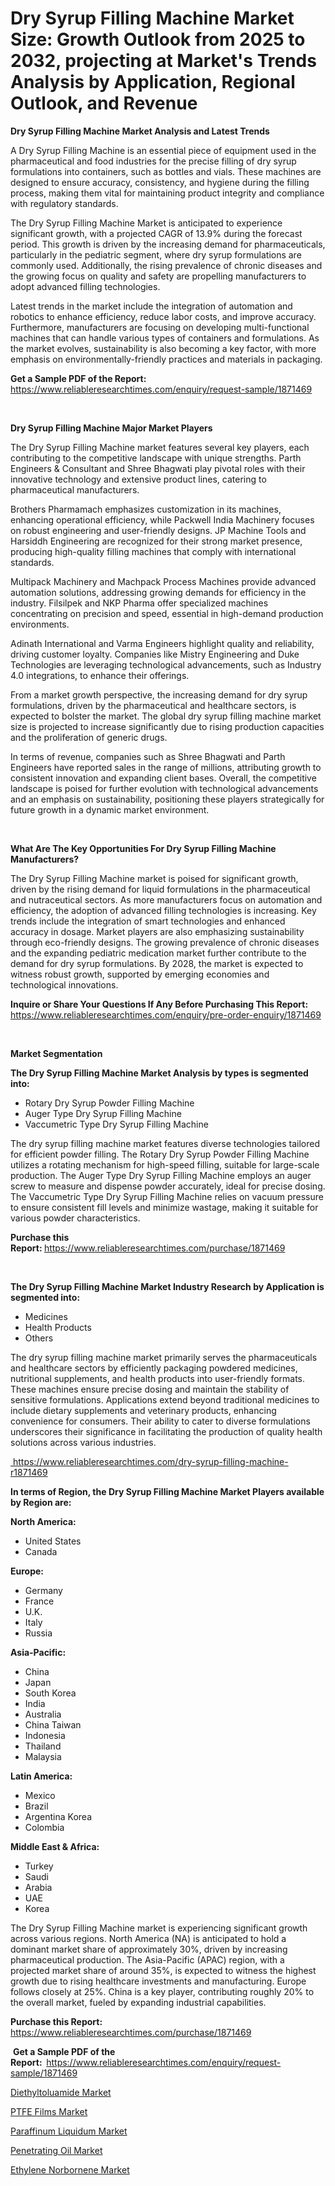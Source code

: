 <p><h1>Dry Syrup Filling Machine Market Size: Growth Outlook from 2025 to 2032, projecting at Market's Trends Analysis by Application, Regional Outlook, and Revenue</h1></p><p><strong>Dry Syrup Filling Machine Market Analysis and Latest Trends</strong></p>
<p><p>A Dry Syrup Filling Machine is an essential piece of equipment used in the pharmaceutical and food industries for the precise filling of dry syrup formulations into containers, such as bottles and vials. These machines are designed to ensure accuracy, consistency, and hygiene during the filling process, making them vital for maintaining product integrity and compliance with regulatory standards.</p><p>The Dry Syrup Filling Machine Market is anticipated to experience significant growth, with a projected CAGR of 13.9% during the forecast period. This growth is driven by the increasing demand for pharmaceuticals, particularly in the pediatric segment, where dry syrup formulations are commonly used. Additionally, the rising prevalence of chronic diseases and the growing focus on quality and safety are propelling manufacturers to adopt advanced filling technologies. </p><p>Latest trends in the market include the integration of automation and robotics to enhance efficiency, reduce labor costs, and improve accuracy. Furthermore, manufacturers are focusing on developing multi-functional machines that can handle various types of containers and formulations. As the market evolves, sustainability is also becoming a key factor, with more emphasis on environmentally-friendly practices and materials in packaging.</p></p>
<p><strong>Get a Sample PDF of the Report:&nbsp;</strong> <a href="https://www.reliableresearchtimes.com/enquiry/request-sample/1871469?utm_campaign=2193&utm_medium=2&utm_source=Github&utm_content=ia&utm_term=28022025&utm_id=dry-syrup-filling-machine">https://www.reliableresearchtimes.com/enquiry/request-sample/1871469</a></p>
<p>&nbsp;</p>
<p><strong>Dry Syrup Filling Machine Major Market Players</strong></p>
<p><p>The Dry Syrup Filling Machine market features several key players, each contributing to the competitive landscape with unique strengths. Parth Engineers & Consultant and Shree Bhagwati play pivotal roles with their innovative technology and extensive product lines, catering to pharmaceutical manufacturers. </p><p>Brothers Pharmamach emphasizes customization in its machines, enhancing operational efficiency, while Packwell India Machinery focuses on robust engineering and user-friendly designs. JP Machine Tools and Harsiddh Engineering are recognized for their strong market presence, producing high-quality filling machines that comply with international standards.</p><p>Multipack Machinery and Machpack Process Machines provide advanced automation solutions, addressing growing demands for efficiency in the industry. Filsilpek and NKP Pharma offer specialized machines concentrating on precision and speed, essential in high-demand production environments. </p><p>Adinath International and Varma Engineers highlight quality and reliability, driving customer loyalty. Companies like Mistry Engineering and Duke Technologies are leveraging technological advancements, such as Industry 4.0 integrations, to enhance their offerings.</p><p>From a market growth perspective, the increasing demand for dry syrup formulations, driven by the pharmaceutical and healthcare sectors, is expected to bolster the market. The global dry syrup filling machine market size is projected to increase significantly due to rising production capacities and the proliferation of generic drugs.</p><p>In terms of revenue, companies such as Shree Bhagwati and Parth Engineers have reported sales in the range of millions, attributing growth to consistent innovation and expanding client bases. Overall, the competitive landscape is poised for further evolution with technological advancements and an emphasis on sustainability, positioning these players strategically for future growth in a dynamic market environment.</p></p>
<p>&nbsp;</p>
<p><strong>What Are The Key Opportunities For Dry Syrup Filling Machine Manufacturers?</strong></p>
<p><p>The Dry Syrup Filling Machine market is poised for significant growth, driven by the rising demand for liquid formulations in the pharmaceutical and nutraceutical sectors. As more manufacturers focus on automation and efficiency, the adoption of advanced filling technologies is increasing. Key trends include the integration of smart technologies and enhanced accuracy in dosage. Market players are also emphasizing sustainability through eco-friendly designs. The growing prevalence of chronic diseases and the expanding pediatric medication market further contribute to the demand for dry syrup formulations. By 2028, the market is expected to witness robust growth, supported by emerging economies and technological innovations.</p></p>
<p><strong>Inquire or Share Your Questions If Any Before Purchasing This Report:</strong> <a href="https://www.reliableresearchtimes.com/enquiry/pre-order-enquiry/1871469?utm_campaign=2193&utm_medium=2&utm_source=Github&utm_content=ia&utm_term=28022025&utm_id=dry-syrup-filling-machine">https://www.reliableresearchtimes.com/enquiry/pre-order-enquiry/1871469</a></p>
<p>&nbsp;</p>
<p><strong>Market Segmentation</strong></p>
<p><strong>The Dry Syrup Filling Machine Market Analysis by types is segmented into:</strong></p>
<p><ul><li>Rotary Dry Syrup Powder Filling Machine</li><li>Auger Type Dry Syrup Filling Machine</li><li>Vaccumetric Type Dry Syrup Filling Machine</li></ul></p>
<p><p>The dry syrup filling machine market features diverse technologies tailored for efficient powder filling. The Rotary Dry Syrup Powder Filling Machine utilizes a rotating mechanism for high-speed filling, suitable for large-scale production. The Auger Type Dry Syrup Filling Machine employs an auger screw to measure and dispense powder accurately, ideal for precise dosing. The Vaccumetric Type Dry Syrup Filling Machine relies on vacuum pressure to ensure consistent fill levels and minimize wastage, making it suitable for various powder characteristics.</p></p>
<p><strong>Purchase this Report:&nbsp;</strong><a href="https://www.reliableresearchtimes.com/purchase/1871469?utm_campaign=2193&utm_medium=2&utm_source=Github&utm_content=ia&utm_term=28022025&utm_id=dry-syrup-filling-machine">https://www.reliableresearchtimes.com/purchase/1871469</a></p>
<p>&nbsp;</p>
<p><strong>The Dry Syrup Filling Machine Market Industry Research by Application is segmented into:</strong></p>
<p><ul><li>Medicines</li><li>Health Products</li><li>Others</li></ul></p>
<p><p>The dry syrup filling machine market primarily serves the pharmaceuticals and healthcare sectors by efficiently packaging powdered medicines, nutritional supplements, and health products into user-friendly formats. These machines ensure precise dosing and maintain the stability of sensitive formulations. Applications extend beyond traditional medicines to include dietary supplements and veterinary products, enhancing convenience for consumers. Their ability to cater to diverse formulations underscores their significance in facilitating the production of quality health solutions across various industries.</p></p>
<p><a href="https://www.reliableresearchtimes.com/dry-syrup-filling-machine-r1871469?utm_campaign=2193&utm_medium=2&utm_source=Github&utm_content=ia&utm_term=28022025&utm_id=dry-syrup-filling-machine">&nbsp;https://www.reliableresearchtimes.com/dry-syrup-filling-machine-r1871469</a></p>
<p><strong>In terms of Region, the Dry Syrup Filling Machine Market Players available by Region are:</strong></p>
<p>
    <p> <strong> North America: </strong>
        <ul>
            <li>United States</li>
            <li>Canada</li>
        </ul>
        </p> 
    <p> <strong> Europe: </strong>
        <ul>
            <li>Germany</li>
            <li>France</li>
            <li>U.K.</li>
            <li>Italy</li>
            <li>Russia</li>
        </ul>
        </p> 
    <p> <strong> Asia-Pacific: </strong>
        <ul>
            <li>China</li>
            <li>Japan</li>
            <li>South Korea</li>
            <li>India</li>
            <li>Australia</li>
            <li>China Taiwan</li>
            <li>Indonesia</li>
            <li>Thailand</li>
            <li>Malaysia</li>
        </ul>
        </p> 
    <p> <strong> Latin America: </strong>
        <ul>
            <li>Mexico</li>
            <li>Brazil</li>
            <li>Argentina Korea</li>
            <li>Colombia</li>
        </ul>
        </p> 
    <p> <strong> Middle East & Africa: </strong>
        <ul>
            <li>Turkey</li>
            <li>Saudi</li>
            <li>Arabia</li>
            <li>UAE</li>
            <li>Korea</li>
        </ul>
    </p>
    </p>
<p><p>The Dry Syrup Filling Machine market is experiencing significant growth across various regions. North America (NA) is anticipated to hold a dominant market share of approximately 30%, driven by increasing pharmaceutical production. The Asia-Pacific (APAC) region, with a projected market share of around 35%, is expected to witness the highest growth due to rising healthcare investments and manufacturing. Europe follows closely at 25%. China is a key player, contributing roughly 20% to the overall market, fueled by expanding industrial capabilities.</p></p>
<p><strong>Purchase this Report: </strong><a href="https://www.reliableresearchtimes.com/purchase/1871469?utm_campaign=2193&utm_medium=2&utm_source=Github&utm_content=ia&utm_term=28022025&utm_id=dry-syrup-filling-machine">https://www.reliableresearchtimes.com/purchase/1871469</a></p>
<p>&nbsp;<strong>Get a Sample PDF of the Report:&nbsp;&nbsp;</strong><a href="https://www.reliableresearchtimes.com/enquiry/request-sample/1871469?utm_campaign=2193&utm_medium=2&utm_source=Github&utm_content=ia&utm_term=28022025&utm_id=dry-syrup-filling-machine">https://www.reliableresearchtimes.com/enquiry/request-sample/1871469</a></p>
<p><strong></strong></p>
<p><p><a href="https://github.com/ivvrgibi/Market-Research-Report-List-1/blob/main/diethyltoluamide-market.md?utm_campaign=2193&utm_medium=2&utm_source=Github&utm_content=ia&utm_term=28022025&utm_id=dry-syrup-filling-machine">Diethyltoluamide Market</a></p><p><a href="https://github.com/amoakuolaopa/Market-Research-Report-List-1/blob/main/ptfe-films-market.md?utm_campaign=2193&utm_medium=2&utm_source=Github&utm_content=ia&utm_term=28022025&utm_id=dry-syrup-filling-machine">PTFE Films Market</a></p><p><a href="https://github.com/aidelndasse/Market-Research-Report-List-1/blob/main/paraffinum-liquidum-market.md?utm_campaign=2193&utm_medium=2&utm_source=Github&utm_content=ia&utm_term=28022025&utm_id=dry-syrup-filling-machine">Paraffinum Liquidum Market</a></p><p><a href="https://github.com/tszkintruca/Market-Research-Report-List-1/blob/main/penetrating-oil-market.md?utm_campaign=2193&utm_medium=2&utm_source=Github&utm_content=ia&utm_term=28022025&utm_id=dry-syrup-filling-machine">Penetrating Oil Market</a></p><p><a href="https://github.com/raquinyagua/Market-Research-Report-List-1/blob/main/ethylene-norbornene-market.md?utm_campaign=2193&utm_medium=2&utm_source=Github&utm_content=ia&utm_term=28022025&utm_id=dry-syrup-filling-machine">Ethylene Norbornene Market</a></p></p>